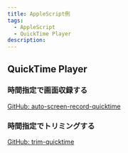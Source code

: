 ```yaml
---
title: AppleScript例
tags:
  - AppleScript
  - QuickTime Player
description:
---
```


## QuickTime Player

### 時間指定で画面収録する

[GitHub: auto-screen-record-quicktime](https://github.com/7rikazhexde/auto-screen-record-quicktime#readme)

### 時間指定でトリミングする

[GitHub: trim-quicktime](https://github.com/7rikazhexde/trim-quicktime#readme)

